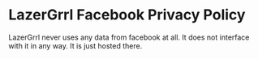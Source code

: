 # LazerGrrl Facebook Privacy Policy

LazerGrrl never uses any data from facebook at all. It does not interface with it in any way. It is just hosted there.
